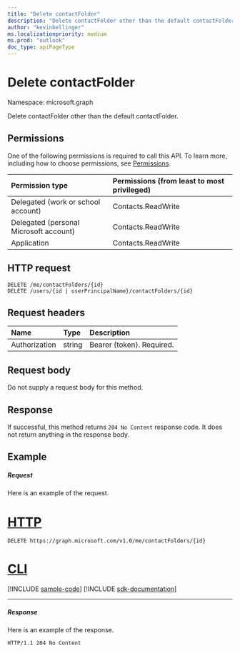 ```yaml
---
title: "Delete contactFolder"
description: "Delete contactFolder other than the default contactFolder."
author: "kevinbellinger"
ms.localizationpriority: medium
ms.prod: "outlook"
doc_type: apiPageType
---
```


# Delete contactFolder

Namespace: microsoft.graph

Delete contactFolder other than the default contactFolder.
## Permissions
One of the following permissions is required to call this API. To learn more, including how to choose permissions, see [Permissions](/graph/permissions-reference).

|Permission type      | Permissions (from least to most privileged)              |
|:--------------------|:---------------------------------------------------------|
|Delegated (work or school account) | Contacts.ReadWrite    |
|Delegated (personal Microsoft account) | Contacts.ReadWrite    |
|Application | Contacts.ReadWrite |

## HTTP request
<!-- { "blockType": "ignored" } -->
```http
DELETE /me/contactFolders/{id}
DELETE /users/{id | userPrincipalName}/contactFolders/{id}
```
## Request headers
| Name       | Type | Description|
|:---------------|:--------|:----------|
| Authorization  | string  | Bearer {token}. Required. |

## Request body
Do not supply a request body for this method.

## Response

If successful, this method returns `204 No Content` response code. It does not return anything in the response body.

## Example
##### Request
Here is an example of the request.

# [HTTP](#tab/http)
<!-- {
  "blockType": "request",
  "name": "delete_contactfolder"
}-->
```http
DELETE https://graph.microsoft.com/v1.0/me/contactFolders/{id}
```

# [CLI](#tab/cli)
[!INCLUDE [sample-code](../includes/snippets/cli/delete-contactfolder-cli-snippets.md)]
[!INCLUDE [sdk-documentation](../includes/snippets/snippets-sdk-documentation-link.md)]

---

##### Response
Here is an example of the response. 
<!-- {
  "blockType": "response",
  "truncated": true
} -->
```http
HTTP/1.1 204 No Content
```

<!-- uuid: 8fcb5dbc-d5aa-4681-8e31-b001d5168d79
2015-10-25 14:57:30 UTC -->
<!-- {
  "type": "#page.annotation",
  "description": "Delete contactFolder",
  "keywords": "",
  "section": "documentation",
  "tocPath": "",
  "suppressions": [
  ]
}-->

